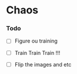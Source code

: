# Chaos 

### Todo
- [ ] Figure ou training
- [ ] Train Train Train !!!
- [ ] Flip the images and etc

